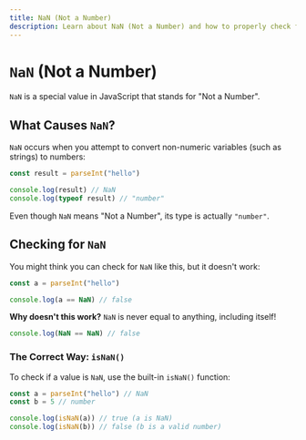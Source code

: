 ```yaml
---
title: NaN (Not a Number)
description: Learn about NaN (Not a Number) and how to properly check for it in JavaScript.
---
```


# `NaN` (Not a Number)

`NaN` is a special value in JavaScript that stands for "Not a Number".

## What Causes `NaN`?

`NaN` occurs when you attempt to convert non-numeric variables (such as strings) to numbers:

```javascript
const result = parseInt("hello")

console.log(result) // NaN
console.log(typeof result) // "number"
```

Even though `NaN` means "Not a Number", its type is actually `"number"`.

## Checking for `NaN`

You might think you can check for `NaN` like this, but it doesn't work:

```javascript
const a = parseInt("hello")

console.log(a == NaN) // false
```

**Why doesn't this work?** `NaN` is never equal to anything, including itself!

```javascript
console.log(NaN == NaN) // false
```

### The Correct Way: `isNaN()`

To check if a value is `NaN`, use the built-in `isNaN()` function:

```javascript
const a = parseInt("hello") // NaN
const b = 5 // number

console.log(isNaN(a)) // true (a is NaN)
console.log(isNaN(b)) // false (b is a valid number)
```
